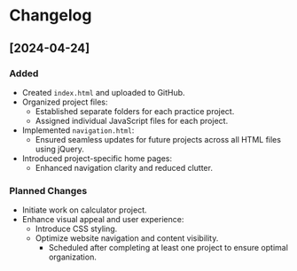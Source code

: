 # Changelog

## [2024-04-24]

### Added

- Created `index.html` and uploaded to GitHub.
- Organized project files:
  - Established separate folders for each practice project.
  - Assigned individual JavaScript files for each project.
- Implemented `navigation.html`:
  - Ensured seamless updates for future projects across all HTML files using jQuery.
- Introduced project-specific home pages:
  - Enhanced navigation clarity and reduced clutter.

### Planned Changes

- Initiate work on calculator project.
- Enhance visual appeal and user experience:
  - Introduce CSS styling.
  - Optimize website navigation and content visibility.
    - Scheduled after completing at least one project to ensure optimal organization.
